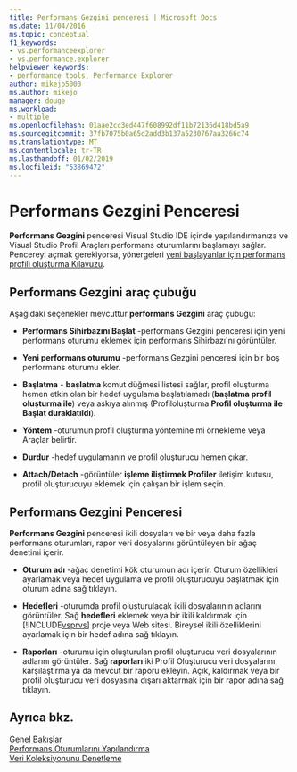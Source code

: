 ```yaml
---
title: Performans Gezgini penceresi | Microsoft Docs
ms.date: 11/04/2016
ms.topic: conceptual
f1_keywords:
- vs.performanceexplorer
- vs.performance.explorer
helpviewer_keywords:
- performance tools, Performance Explorer
author: mikejo5000
ms.author: mikejo
manager: douge
ms.workload:
- multiple
ms.openlocfilehash: 01aae2cc3ed447f608992df11b72136d418bd5a9
ms.sourcegitcommit: 37fb7075b0a65d2add3b137a5230767aa3266c74
ms.translationtype: MT
ms.contentlocale: tr-TR
ms.lasthandoff: 01/02/2019
ms.locfileid: "53869472"
---
```

# <a name="performance-explorer-window"></a>Performans Gezgini Penceresi

**Performans Gezgini** penceresi Visual Studio IDE içinde yapılandırmanıza ve Visual Studio Profil Araçları performans oturumlarını başlamayı sağlar. Pencereyi açmak gerekiyorsa, yönergeleri [yeni başlayanlar için performans profili oluşturma Kılavuzu](../profiling/beginners-guide-to-cpu-sampling.md).

## <a name="performance-explorer-toolbar"></a>Performans Gezgini araç çubuğu

Aşağıdaki seçenekler mevcuttur **performans Gezgini** araç çubuğu:

- **Performans Sihirbazını Başlat** -performans Gezgini penceresi için yeni performans oturumu eklemek için performans Sihirbazı'nı görüntüler.

- **Yeni performans oturumu** -performans Gezgini penceresi için bir boş performans oturumu ekler.

- **Başlatma** - **başlatma** komut düğmesi listesi sağlar, profil oluşturma hemen etkin olan bir hedef uygulama başlatılamadı (**başlatma profil oluşturma ile**) veya askıya alınmış (Profiloluşturma **Profil oluşturma ile Başlat duraklatıldı**).

- **Yöntem** -oturumun profil oluşturma yöntemine mi örnekleme veya Araçlar belirtir.

- **Durdur** -hedef uygulamanın ve profil oluşturucu hemen çıkar.

- **Attach/Detach** -görüntüler **işleme iliştirmek Profiler** iletişim kutusu, profil oluşturucuyu eklemek için çalışan bir işlem seçin.

## <a name="performance-explorer-window"></a>Performans Gezgini Penceresi

**Performans Gezgini** penceresi ikili dosyaları ve bir veya daha fazla performans oturumları, rapor veri dosyalarını görüntüleyen bir ağaç denetimi içerir.

- **Oturum adı** -ağaç denetimi kök oturumun adı içerir. Oturum özellikleri ayarlamak veya hedef uygulama ve profil oluşturucuyu başlatmak için oturum adına sağ tıklayın.

- **Hedefleri** -oturumda profil oluşturulacak ikili dosyalarının adlarını görüntüler. Sağ **hedefleri** eklemek veya bir ikili kaldırmak için [!INCLUDE[vsprvs](../code-quality/includes/vsprvs_md.md)] proje veya Web sitesi. Bireysel ikili özelliklerini ayarlamak için bir hedef adına sağ tıklayın.

- **Raporları** -oturumu için oluşturulan profil oluşturucu veri dosyalarının adlarını görüntüler. Sağ **raporları** iki Profil Oluşturucu veri dosyalarını karşılaştırma ya da mevcut bir raporu ekleyin. Açık, kaldırmak veya bir profil oluşturucu veri dosyasına dışarı aktarmak için bir rapor adına sağ tıklayın.

## <a name="see-also"></a>Ayrıca bkz.

[Genel Bakışlar](../profiling/overviews-performance-tools.md)  
[Performans Oturumlarını Yapılandırma](../profiling/configuring-performance-sessions.md)  
[Veri Koleksiyonunu Denetleme](../profiling/controlling-data-collection.md)